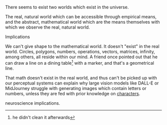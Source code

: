 There seems to exist two worlds which exist in the universe.

The real, natural world which can be accessible through empirical means, and the abstract, mathematical world which are the means themselves with which we observe the real, natural world. 


Implications

We can't give shape to the mathematical world. It doesn't "exist" in the real world. Circles, polygons, numbers, operations, vectors, matrices, infinity, among others, all reside within our mind. A friend once pointed out that he can draw a line on a dining table[^1] with a marker, and that's a geometrical line. 

That math doesn't exist in the real world, and thus can't be picked up with our perceptual systems can explain why large vision models like DALL-E or MidJourney struggle with generating images which contain letters or numbers, unless they are fed with prior knowledge on [characters](https://research.google/pubs/pub52496/). 

neuroscience implications. 

[^1]: he didn't clean it afterwards